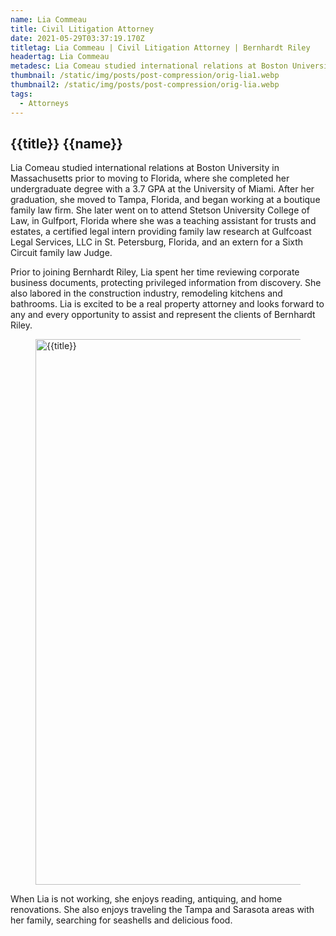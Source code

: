 ```yaml
---
name: Lia Commeau
title: Civil Litigation Attorney
date: 2021-05-29T03:37:19.170Z
titletag: Lia Commeau | Civil Litigation Attorney | Bernhardt Riley
headertag: Lia Commeau
metadesc: Lia Comeau studied international relations at Boston University in Massachusetts prior to moving to Florida, where she completed her undergraduate degree with a 3.7 GPA at the University of Miami.
thumbnail: /static/img/posts/post-compression/orig-lia1.webp
thumbnail2: /static/img/posts/post-compression/orig-lia.webp
tags:
  - Attorneys
---
```


<div class="text-lg max-w-prose mx-auto">
  <h2 class="pt-12">
    <span class="block text-base text-center text-br-300 font-semibold tracking-wide uppercase">{{title}}</span>
    <span class="mt-2 block text-3xl text-center leading-8 font-extrabold tracking-tight text-br-900 sm:text-4xl">{{name}}</span>
  </h2>



<div class="mt-6 prose prose-blue prose-lg text-gray-500 mx-auto mb-6">  
  <p>Lia Comeau studied international relations at Boston University in Massachusetts prior to moving to Florida, where she completed her undergraduate degree with a 3.7 GPA at the University of Miami. After her graduation, she moved to Tampa, Florida, and began working at a boutique family law firm. She later went on to attend Stetson University College of Law, in Gulfport, Florida where she was a teaching assistant for trusts and estates, a certified legal intern providing family law research at Gulfcoast Legal Services, LLC in St. Petersburg, Florida, and an extern for a Sixth Circuit family law Judge.</p>
  <p>Prior to joining Bernhardt Riley, Lia spent her time reviewing corporate business documents, protecting privileged information from discovery. She also labored in the construction industry, remodeling kitchens and bathrooms. Lia is excited to be a real property attorney and looks forward to any and every opportunity to assist and represent the clients of Bernhardt Riley.</p>
  <figure>
    <img class="w-full rounded-md" src={{thumbnail}} alt="{{title}}" width="1310" height="873">
    <figcaption></figcaption>
  </figure>
  <p>When Lia is not working, she enjoys reading, antiquing, and home renovations. She also enjoys traveling the Tampa and Sarasota areas with her family, searching for seashells and delicious food.</p>
</div>
